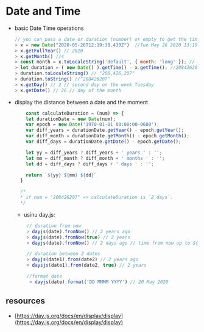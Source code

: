 # Date and Time

* basic Date Time operations

  ```javascript
  // you can pass a date or duration (number) or empty to get the time now
  > x = new Date("2020-05-26T12:19:38.430Z")  //Tue May 26 2020 13:19:38 GMT+0100 (British Summer Time)
  > x.getFullYear() // 2020
  > x.getMonth() //4
  > const month = x.toLocaleString('default', { month: 'long' }); // May
  > let duration = ( new Date() ).getTime() - x.getTime(); //208426207 // distance between 2 dates
  > duration.toLocaleString() // "208,426,207"
  > duration.toString() //"208426207"
  > x.getDay() // 2 // second day on the week Tuesday
  > x.getDate() // 26 // day of the month
  ```

* display the distance between a date and the moment

  ```javascript
      const calculateDuration = (num) => {
      let durationDate = new Date(num);
      var epoch = new Date('1970-01-01 00:00:00-0600');
      var diff_years = durationDate.getYear() - epoch.getYear();
      var diff_month = durationDate.getMonth() - epoch.getMonth();
      var diff_days = durationDate.getDate() - epoch.getDate();

      let yy = diff_years ? diff_years + ' years ' : '';
      let mm = diff_month ? diff_month + ' months ' : '';
      let dd = diff_days ? diff_days + ' days ' : '';

      return `${yy} ${mm} ${dd}`
    }

    /*
    * if num = "208426207" => calculateDuration is `2 days`.
    */
  ```

  * usinu day.js:

    ```javascript
     // duration from now
     > dayjs(date).fromNow() // 2 years ago
     > dayjs(date).fromNow(true) // 2 years
     > dayjs(date).fromNow() // 2 days ago // time from now up to ${date}

     // duration between 2 dates 
     > dayjs(date1).from(date2) // 2 years ago
     > daysjs(date1).from(date2, true) // 2 years

     //format date
      > dayjs(date).format('DD MMMM YYYY') // 20 May 2020
    ```

## resources

* [https://day.js.org/docs/en/display/display](https://day.js.org/docs/en/display/display)

